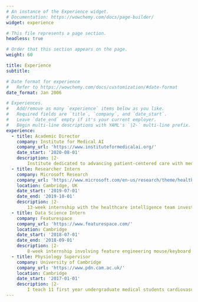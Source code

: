 ```yaml
---
# An instance of the Experience widget.
# Documentation: https://wowchemy.com/docs/page-builder/
widget: experience

# This file represents a page section.
headless: true

# Order that this section appears on the page.
weight: 60

title: Experience
subtitle:

# Date format for experience
#   Refer to https://wowchemy.com/docs/customization/#date-format
date_format: Jan 2006

# Experiences.
#   Add/remove as many `experience` items below as you like.
#   Required fields are `title`, `company`, and `date_start`.
#   Leave `date_end` empty if it's your current employer.
#   Begin multi-line descriptions with YAML's `|2-` multi-line prefix.
experience:
  - title: Academic Director
    company: Institute for Medical AI
    company_url: 'https://www.instituteformedicalai.org/'
    date_start: '2020-08-01'
    description: |2-
        Institute dedicated to advancing patient-centered care with medical AI.
  - title: Researcher Intern
    company: Microsoft Research
    company_url: 'https://www.microsoft.com/en-us/research/theme/health-intelligence/'
    location: Cambridge, UK
    date_start: '2019-07-01'
    date_end: '2019-10-01'
    description: |2-
        13-week internship with the healthcare intelligence team investigating length of stay and discharge location prediction in the ICU.  
  - title: Data Science Intern
    company: Featurespace
    company_url: 'https://www.featurespace.com/'
    location: Cambridge
    date_start: '2018-07-01'
    date_end: '2018-09-01'
    description: |2-
        8-week internship involving feature engineering mouse/keyboard data to identify financial fraud using a random forest classifier.
  - title: Physiology Supervisor
    company: University of Cambridge
    company_url: 'https://www.pdn.cam.ac.uk/'
    location: Cambridge
    date_start: '2017-01-01'
    description: |2-
        I teach 11 first year undergraduate medical students cardiovascular, respiratory, renal, digestion, endocrinology and nerve and muscle electrophysiology. My role as supervisor involves tutorials each week, plus marking work (mainly essays) and answering any questions the students may have.
---
```

